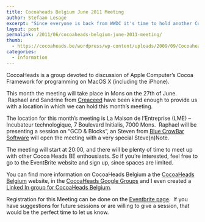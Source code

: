```yaml
---
title: Cocoaheads Belgium June 2011 Meeting
author: Stefaan Lesage
excerpt: "Since everyone is back from WWDC it's time to hold another Cocoaheads Belgium meeting ... this time with a very special Steve(n)Note !"
layout: post
permalink: /2011/06/cocoaheads-belgium-june-2011-meeting/
thumb:
  - https://cocoaheads.be/wordpress/wp-content/uploads/2009/09/CocoaheadsBE.png
categories:
  - Information
---
```

CocoaHeads is a group devoted to discussion of Apple Computer&#8217;s Cocoa Framework for programming on MacOS X (including the iPhone).

This month the meeting will take place in Mons on the 27th of June.  Raphael and Sandrine from [Creaceed][1] have been kind enough to provide us with a location in which we can hold this month&#8217;s meeting.

The location for this month&#8217;s meeting is La Maison de l&#8217;Entreprise (LME) &#8211; Incubateur technologique, 7 Boulevard Initialis, 7000 Mons.  Raphael will be presenting a session on &#8220;GCD & Blocks&#8221;, an Steven from <a title="Blue Crowbar Software" href="http://bluecrowbar.com/" target="_blank">Blue CrowBar Software</a> will open the meeting with a very special Steve(n)Note.

The meeting will start at 20:00, and there will be plenty of time to meet up with other Cocoa Heads BE enthousiasts. So if you&#8217;re interested, feel free to go to the EventBrite website and sign up, since spaces are limited.

You can find more information on CocoaHeads Belgium a the [CocoaHeads Belgium][2] website, in the [CocoaHeads Google Groups][3] and I even created a [Linked In group for CocoaHeads Belgium][4].

Registration for this Meeting can be done on the [Eventbrite page][5].  If you have suggestions for future sessions or are willing to give a session, that would be the perfect time to let us know.

 [1]: http://creaceed.com/ "Creaceed"
 [2]: http://bit.ly/65IVVW "CocoaHeads Belgium"
 [3]: http://groups.google.com/group/cocoaheadsbe
 [4]: http://www.linkedin.com/groups?gid=2342382&trk=hb_side_g
 [5]: http://bit.ly/CHBE201106